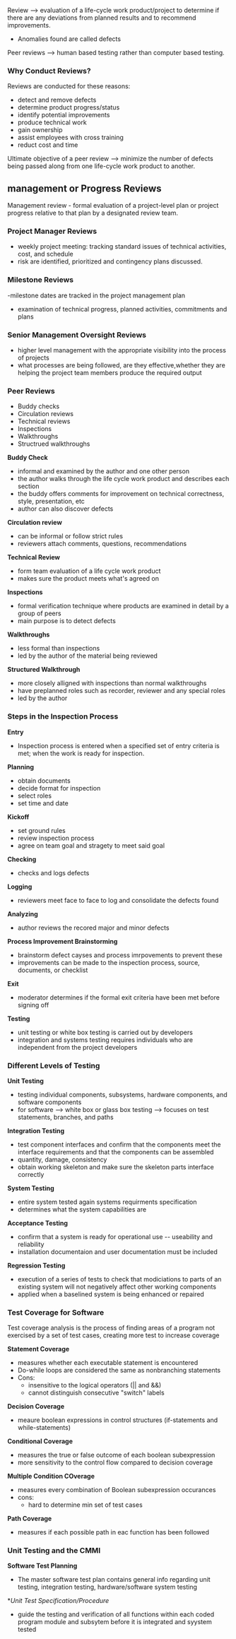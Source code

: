Review --> evaluation of a life-cycle work product/project to determine if there are any deviations from planned results and to recommend improvements.
- Anomalies found are called defects
 
Peer reviews --> human based testing rather than computer based testing.

### Why Conduct Reviews?
Reviews are conducted for these reasons:
- detect and remove defects
- determine product progress/status
- identify potential improvements
- produce technical work
- gain ownership
- assist employees with cross training
- reduct cost and time

Ultimate objective of a peer review --> minimize the number of defects being passed along from one life-cycle work product to another. 

## management or Progress Reviews
Management review - formal evaluation of a project-level plan or project progress relative to that plan by a designated review team.

### Project Manager Reviews
- weekly project meeting: tracking standard issues of technical activities, cost, and schedule
- risk are identified, prioritized and contingency plans discussed.

### Milestone Reviews
-milestone dates are tracked in the project management plan
- examination of technical progress, planned activities, commitments and plans

### Senior Management Oversight Reviews
- higher level management with the appropriate visibility into the process of projects
- what processes are being followed, are they effective,whether they are helping the project team members produce the required output

### Peer Reviews
- Buddy checks
- Circulation reviews
- Technical reviews
- Inspections
- Walkthroughs
- Structrued walkthroughs

**Buddy Check**
- informal and examined by the author and one other person
- the author walks through the life cycle work product and describes each section
- the buddy offers comments for improvement on technical correctness, style, presentation, etc
- author can also discover defects 

**Circulation review**
- can be informal or follow strict rules
- reviewers attach comments, questions, recommendations

**Technical Review**
- form team evaluation of a life cycle work product
- makes sure the product meets what's agreed on

**Inspections**
- formal verification technique where products are examined in detail by a group of peers
- main purpose is to detect defects

**Walkthroughs**
- less formal than inspections
- led by the author of the material being reviewed

**Structured Walkthrough**
- more closely alligned with inspections than normal walkthroughs
- have preplanned roles such as recorder, reviewer and any special roles
- led by the author

### Steps in the Inspection Process
**Entry**
- Inspection process is entered when a specified set of entry criteria is met; when the work is ready for inspection.

**Planning**
- obtain documents
- decide format for inspection
- select roles
- set time and date

**Kickoff**
- set ground rules
- review inspection process
- agree on team goal and stragety to meet said goal

**Checking**
- checks and logs defects

**Logging**
- reviewers meet face to face to log and consolidate the defects found

**Analyzing**
- author reviews the recored major and minor defects

**Process Improvement Brainstorming**
- brainstorm defect cayses and process imrpovements to prevent these
- improvements can be made to the inspection process, source, documents, or checklist

**Exit**
- moderator determines if the formal exit criteria have been met before signing off

**Testing**
- unit testing or white box testing is carried out by developers
- integration and systems testing requires individuals who are independent from the project developers

### Different Levels of Testing
**Unit Testing**
- testing individual components, subsystems, hardware components, and software components
- for software --> white box or glass box testing --> focuses on test statements, branches, and paths

**Integration Testing**
- test component interfaces and confirm that the components meet the interface requirements and that the components can be assembled
- quantity, damage, consistency
- obtain working skeleton and make sure the skeleton parts interface correctly

**System Testing**
- entire system tested again systems requirments specification
- determines what the system capabilities are

**Acceptance Testing**
- confirm that a system is ready for operational use -- useability and reliability
- installation documentaion and user documentation must be included

**Regression Testing**
- execution of a series of tests to check that modiciations to parts of an existing system will not negatively affect other working components
- applied when a baselined system is being enhanced or repaired

### Test Coverage for Software
Test coverage analysis is the process of finding areas of a program not exercised by a set of test cases, creating more test to increase coverage

**Statement Coverage**
- measures whether each executable statement is encountered
- Do-while loops are considered the same as nonbranching statements
- Cons:
  - insensitive to the logical operators (|| and &&)
  - cannot distinguish consecutive "switch" labels
 
**Decision Coverage**
- meaure boolean expressions in control structures (if-statements and while-statements)

**Conditional Coverage**
- measures the true or false outcome of each boolean subexpression
- more sensitivity to the control flow compared to decision coverage

**Multiple Condition COverage**
- measures every combination of Boolean subexpression occurances
- cons:
  - hard to determine min set of test cases 

**Path Coverage**
- measures if each possible path in eac function has been followed

### Unit Testing and the CMMI
**Software Test Planning**
- The master software test plan contains general info regarding unit testing, integration testing, hardware/software system testing

**Unit Test Specification/Procedure*
- guide the testing and verification of all functions within each coded program module and subsytem before it is integrated and syystem tested


